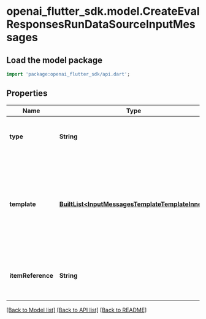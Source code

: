 # openai_flutter_sdk.model.CreateEvalResponsesRunDataSourceInputMessages

## Load the model package
```dart
import 'package:openai_flutter_sdk/api.dart';
```

## Properties
Name | Type | Description | Notes
------------ | ------------- | ------------- | -------------
**type** | **String** | The type of input messages. Always `template`. | 
**template** | [**BuiltList&lt;InputMessagesTemplateTemplateInner&gt;**](InputMessagesTemplateTemplateInner.md) | A list of chat messages forming the prompt or context. May include variable references to the `item` namespace, ie {{item.name}}. | 
**itemReference** | **String** | A reference to a variable in the `item` namespace. Ie, \"item.name\" | 

[[Back to Model list]](../README.md#documentation-for-models) [[Back to API list]](../README.md#documentation-for-api-endpoints) [[Back to README]](../README.md)


